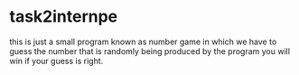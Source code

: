 # task2internpe
this is just a small program known as number game in which we have to guess the number that is randomly being produced by the program 
you will win if your guess is right.
